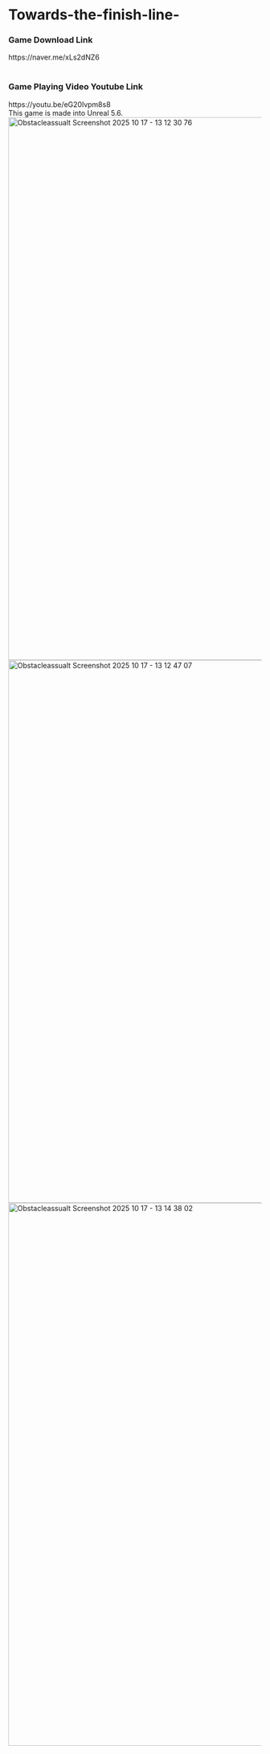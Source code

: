 # Towards-the-finish-line-
</h>
<h3>Game Download Link</h3>
https://naver.me/xLs2dNZ6<br><br>
<h3>Game Playing Video Youtube Link</h3>
https://youtu.be/eG20lvpm8s8<br>
This game is made into Unreal 5.6.
<img width="1920" height="1080" alt="Obstacleassualt Screenshot 2025 10 17 - 13 12 30 76" src="https://github.com/user-attachments/assets/6fddeef6-aa1a-49f4-b150-88218d6fdf9f" />
<img width="1920" height="1080" alt="Obstacleassualt Screenshot 2025 10 17 - 13 12 47 07" src="https://github.com/user-attachments/assets/770c56d8-de50-4362-916a-ae73a5f809c4" />
<img width="1920" height="1080" alt="Obstacleassualt Screenshot 2025 10 17 - 13 14 38 02" src="https://github.com/user-attachments/assets/c4e49312-0e63-48cc-bd92-ab86d05c4e1b" />
